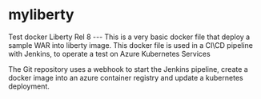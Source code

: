 # myliberty
Test docker Liberty Rel 8 ---
This is a very basic docker file that deploy a sample WAR into liberty image.
This docker file is used in a CI\CD pipeline with Jenkins, to operate a test on Azure Kubernetes Services

The Git repository uses a webhook to start the Jenkins pipeline, create a docker image into an azure container registry and update a kubernetes deployment.
